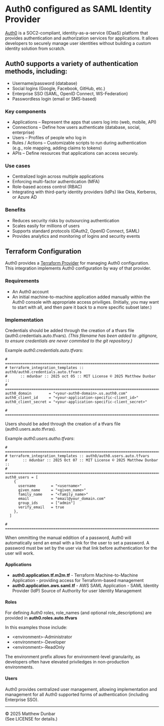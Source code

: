 # Auth0 configured as SAML Identity Provider

[Auth0](https://auth0.com) is a SOC2-compliant, identity-as-a-service (IDaaS) platform that provides authentication and authorization services for applications. It allows developers to securely manage user identities without building a custom identity solution from scratch.

## Auth0 supports a variety of authentication methods, including:

-	Username/password (database)  
-	Social logins (Google, Facebook, GitHub, etc.)  
-	Enterprise SSO (SAML, OpenID Connect, WS-Federation)  
-	Passwordless login (email or SMS-based)  

### Key components

- Applications – Represent the apps that users log into (web, mobile, API)  
- Connections – Define how users authenticate (database, social, enterprise)  
- Users – Profiles of people who log in  
- Rules / Actions – Customizable scripts to run during authentication  
(e.g., role mapping, adding claims to tokens)  
- APIs – Define resources that applications can access securely.

### Use cases

- Centralized login across multiple applications  
- Enforcing multi-factor authentication (MFA)  
- Role-based access control (RBAC)  
- Integrating with third-party identity providers (IdPs) like Okta, Kerberos, or Azure AD

### Benefits

- Reduces security risks by outsourcing authentication  
- Scales easily for millions of users  
- Supports standard protocols (OAuth2, OpenID Connect, SAML)  
- Provides analytics and monitoring of logins and security events

## Terraform Configuration

Auth0 provides a [Terraform Provider](https://github.com/auth0/terraform-provider-auth0) for managing Auth0 configuration.  This integration implements Auth0 configuration by way of that provider.

### Requirements

- An Auth0 account
- An initial machine-to-machine application added manually within the Auth0 console with appropriate access priviliges.  (Initially, you may want to start with all, and then pare it back to a more specific subset later.)

### Implementation

Credentials should be added through the creation of a tfvars file (auth0.credentials.auto.tfvars).  _(This filename has been added to .gitignore, to ensure credentials are never commited to the git repository.)_

Example _auth0.credentials.auto.tfvars_:

```
# =============================================================================
# terraform_integration_templates :: auth0/auth0.credentials.auto.tfvars 
#      :: mdunbar :: 2025 oct 05 :: MIT License © 2025 Matthew Dunbar ::
# =============================================================================
auth0_domain        = "<your-auth0-domain>.us.auth0.com"
auth0_client_id     = "<your-application-specific-client_id>"
auth0_client_secret = "<your-application-specific-client_secret>"

# =============================================================================
```

Users should be aded through the creation of a tfvars file (auth0.users.auto.tfvras).

Example _auth0.users.autho.tfvars_:

```
# =============================================================================
# terraform_integration_templates :: auth0/auth0.users.auto.tfvars
#       :: mdunbar :: 2025 Oct 07 :: MIT License © 2025 Matthew Dunbar ::
# =============================================================================
auth0_users = [
    {
      username       = "<username>"
      given_name     = "<given_name>"
      family_name    = "<family_name>"
      email          = "email@your_domain.com"
      group_ids      = ["admin"]
      verify_email   = true
    },
  ]

# =============================================================================
```

When ommitting the manual eddition of a password, Auth0 will automatically send an email with a link for the user to set a password.  A password must bw set by the user via that link before authentication for the user will work.

#### Applications

- **auth0.application.tf.m2m.tf** - Terraform Machine-to-Machine Application - providing access for Terraform-based management
- **auth0.application.aws.saml.tf** - AWS SAML Application - SAML Identity Provider (IdP) Source of Authority for user Identity Management

#### Roles

For defining Auth0 roles, role_names (and optional role_descriptions) are provided in **auth0.roles.auto.tfvars**

In this examples those include:

- \<environment\>-Administrator
- \<environment\>-Developer
- \<environment\>-ReadOnly

The environment prefix allows for environment-level granularity, as developers often have elevated priviledges in non-production environments.

#### Users

Auth0 provides centralized user management, allowing implementation and management for all Auth0 supported forms of authentication (including Enterprise SSO).

<hr>

© 2025 Matthew Dunbar  
(See LICENSE for details.)